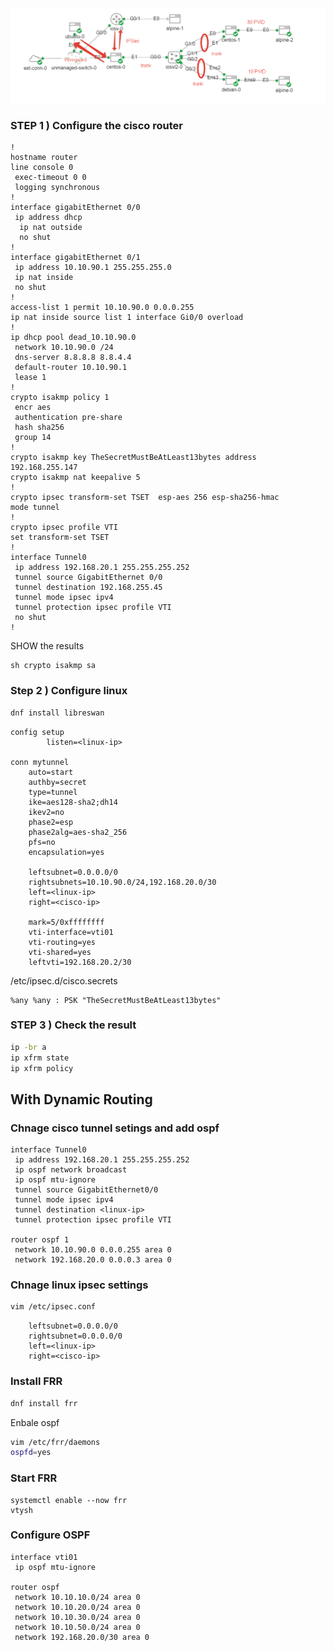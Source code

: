 ![Topology](images/lab-3-4-5.png)

### STEP 1 ) Configure the cisco router

```
!
hostname router
line console 0
 exec-timeout 0 0
 logging synchronous 
!
interface gigabitEthernet 0/0
 ip address dhcp 
  ip nat outside
  no shut
!
interface gigabitEthernet 0/1
 ip address 10.10.90.1 255.255.255.0
 ip nat inside
 no shut
!
access-list 1 permit 10.10.90.0 0.0.0.255
ip nat inside source list 1 interface Gi0/0 overload
!
ip dhcp pool dead_10.10.90.0
 network 10.10.90.0 /24
 dns-server 8.8.8.8 8.8.4.4
 default-router 10.10.90.1
 lease 1
!
crypto isakmp policy 1
 encr aes
 authentication pre-share
 hash sha256
 group 14
!
crypto isakmp key TheSecretMustBeAtLeast13bytes address 192.168.255.147
crypto isakmp nat keepalive 5
!
crypto ipsec transform-set TSET  esp-aes 256 esp-sha256-hmac
mode tunnel
!
crypto ipsec profile VTI
set transform-set TSET
!
interface Tunnel0
 ip address 192.168.20.1 255.255.255.252
 tunnel source GigabitEthernet 0/0
 tunnel destination 192.168.255.45
 tunnel mode ipsec ipv4
 tunnel protection ipsec profile VTI
 no shut
!
```

SHOW the results
```
sh crypto isakmp sa
```

### Step 2 ) Configure linux

```bash
dnf install libreswan
```

```
config setup
        listen=<linux-ip>

conn mytunnel
    auto=start
    authby=secret
    type=tunnel
    ike=aes128-sha2;dh14
    ikev2=no
    phase2=esp
    phase2alg=aes-sha2_256
    pfs=no
    encapsulation=yes

    leftsubnet=0.0.0.0/0
    rightsubnets=10.10.90.0/24,192.168.20.0/30
    left=<linux-ip>
    right=<cisco-ip>

    mark=5/0xffffffff
    vti-interface=vti01
    vti-routing=yes
    vti-shared=yes
    leftvti=192.168.20.2/30
```

/etc/ipsec.d/cisco.secrets

```
%any %any : PSK "TheSecretMustBeAtLeast13bytes"
```

### STEP 3 ) Check the result

```bash
ip -br a
ip xfrm state
ip xfrm policy
```

## With Dynamic Routing

### Chnage cisco tunnel setings and add ospf
```
interface Tunnel0
 ip address 192.168.20.1 255.255.255.252
 ip ospf network broadcast
 ip ospf mtu-ignore
 tunnel source GigabitEthernet0/0
 tunnel mode ipsec ipv4
 tunnel destination <linux-ip>
 tunnel protection ipsec profile VTI

router ospf 1
 network 10.10.90.0 0.0.0.255 area 0
 network 192.168.20.0 0.0.0.3 area 0
```

### Chnage linux ipsec settings

```bash
vim /etc/ipsec.conf
```
```
    leftsubnet=0.0.0.0/0
    rightsubnet=0.0.0.0/0
    left=<linux-ip>
    right=<cisco-ip>
```

### Install FRR

```bash
dnf install frr
```

Enbale ospf
```bash
vim /etc/frr/daemons
ospfd=yes
```

### Start FRR

```
systemctl enable --now frr
vtysh
```

### Configure OSPF
```
interface vti01
 ip ospf mtu-ignore

router ospf
 network 10.10.10.0/24 area 0
 network 10.10.20.0/24 area 0
 network 10.10.30.0/24 area 0
 network 10.10.50.0/24 area 0
 network 192.168.20.0/30 area 0
```